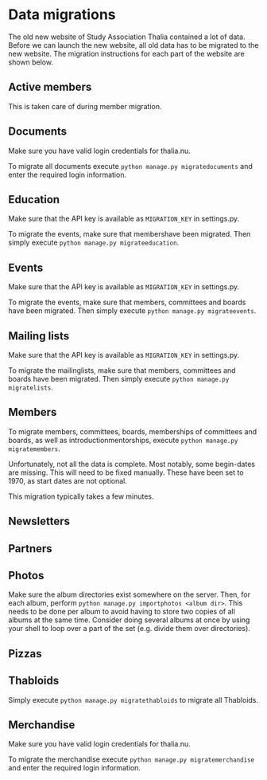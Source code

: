 # Data migrations

The old new website of Study Association Thalia contained a lot of data.
Before we can launch the new website, all old data has to be migrated
to the new website.
The migration instructions for each part of the website are shown below.

## Active members

This is taken care of during member migration.

## Documents

Make sure you have valid login credentials for thalia.nu.

To migrate all documents execute `python manage.py migratedocuments`
and enter the required login information.

## Education

Make sure that the API key is available as `MIGRATION_KEY` in settings.py.

To migrate the events, make sure that membershave been migrated.
Then simply execute `python manage.py migrateeducation`.

## Events

Make sure that the API key is available as `MIGRATION_KEY` in settings.py.

To migrate the events, make sure that members, committees and boards
have been migrated. Then simply execute `python manage.py migrateevents`.

## Mailing lists

Make sure that the API key is available as `MIGRATION_KEY` in settings.py.

To migrate the mailinglists, make sure that members, committees and boards
have been migrated. Then simply execute `python manage.py migratelists`.

## Members

To migrate members, committees, boards, memberships of committees and boards,
as well as introductionmentorships, execute `python manage.py migratemembers`.

Unfortunately, not all the data is complete. Most notably, some begin-dates are
missing. This will need to be fixed manually. These have been set to 1970,
as start dates are not optional.

This migration typically takes a few minutes.

## Newsletters

## Partners

## Photos

Make sure the album directories exist somewhere on the server. Then,
for each album, perform `python manage.py importphotos <album dir>`.
This needs to be done per album to avoid having to store two copies of all
albums at the same time. Consider doing several albums at once by using
your shell to loop over a part of the set (e.g. divide them over directories).

## Pizzas

## Thabloids

Simply execute `python manage.py migratethabloids` to migrate all Thabloids.

## Merchandise

Make sure you have valid login credentials for thalia.nu.

To migrate the merchandise execute `python manage.py migratemerchandise` and
enter the required login information.
